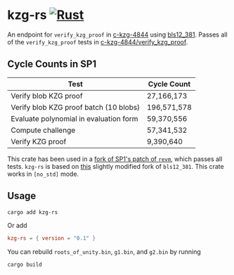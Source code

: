 # kzg-rs [![Rust](https://github.com/0xWOLAND/kzg-rs/actions/workflows/rust.yml/badge.svg?branch=master)](https://github.com/0xWOLAND/kzg-rs/actions/workflows/rust.yml)

An endpoint for `verify_kzg_proof` in [c-kzg-4844](https://github.com/ethereum/c-kzg-4844) using [bls12_381](https://github.com/zkcrypto/bls12_381/). Passes all of the `verify_kzg_proof` tests in [c-kzg-4844/verify_kzg_proof](https://github.com/ethereum/c-kzg-4844/tree/main/tests/verify_kzg_proof/kzg-mainnet).

## Cycle Counts in SP1
| Test                                   | Cycle Count |
| -------------------------------------- | ----------- |
| Verify blob KZG proof                  | 27,166,173  |
| Verify blob KZG proof batch (10 blobs) | 196,571,578 |
| Evaluate polynomial in evaluation form | 59,370,556  |
| Compute challenge                      | 57,341,532  |
| Verify KZG proof                       | 9,390,640   |

This crate has been used in a [fork of SP1's patch of `revm`](https://github.com/0xWOLAND/revm/tree/patch-v5.0.0), which passes all tests.  `kzg-rs` is based on [this](https://github.com/0xWOLAND/bls12_381) slightly modified fork of `bls12_381`. This crate works in `[no_std]` mode.

## Usage
```sh
cargo add kzg-rs
```
Or add
```toml
kzg-rs = { version = "0.1" }
```

You can rebuild `roots_of_unity.bin`, `g1.bin`, and `g2.bin` by running 

```sh 
cargo build
```
